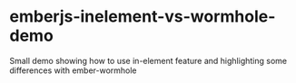 # emberjs-inelement-vs-wormhole-demo
Small demo showing how to use in-element feature and highlighting some differences with ember-wormhole
